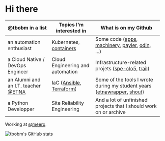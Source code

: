 # Hi there

@tbobm in a list | Topics I'm interested in | What is on my Github
------|------|------
an automation enthusiast | Kubernetes, [containers][tbobm-containers] | Some code ([apps][apps], [machinery][machinery], [payler][payler], [odin][odin], ...)
a Cloud Native / DevOps Engineer | Cloud Engineering and automation | Infrastructure-related projets ([spe-clo5][spe-clo5], [trail][trail])
an Alumni and an I.T. teacher [@ETNA](https://github.com/etna-alternance/) | IaC ([Ansible][tbobm-ansible], [Terraform][tbobm-terraform]) | Some of the tools I wrote during my student years ([etnawrapper][etnawrapper], [shout][shout])
a Python Developper | Site Reliability Engineering | And a lot of unfinished projects that I should work on or archive

Working at [@meero](https://github.com/meero-com).

[apps]: https://github.com/tbobm/apps
[machinery]: https://github.com/tbobm/machinery
[payler]: https://github.com/tbobm/payler
[odin]: https://github.com/tbobm/odin

[spe-clo5]: https://github.com/tbobm/spe-clo5
[trail]: https://github.com/tbobm/trail
[shout]: https://github.com/tbobm/shout

[etnawrapper]: https://github.com/tbobm/etnawrapper

[tbobm-terraform]: https://github.com/tbobm?tab=repositories&q=terraform
[tbobm-ansible]: https://github.com/tbobm?tab=repositories&q=ansible
[tbobm-containers]: https://github.com/tbobm?tab=repositories&q=containers

![tbobm's GitHub stats](https://github-readme-stats.vercel.app/api?username=tbobm&show_icons=true&theme=radical)
